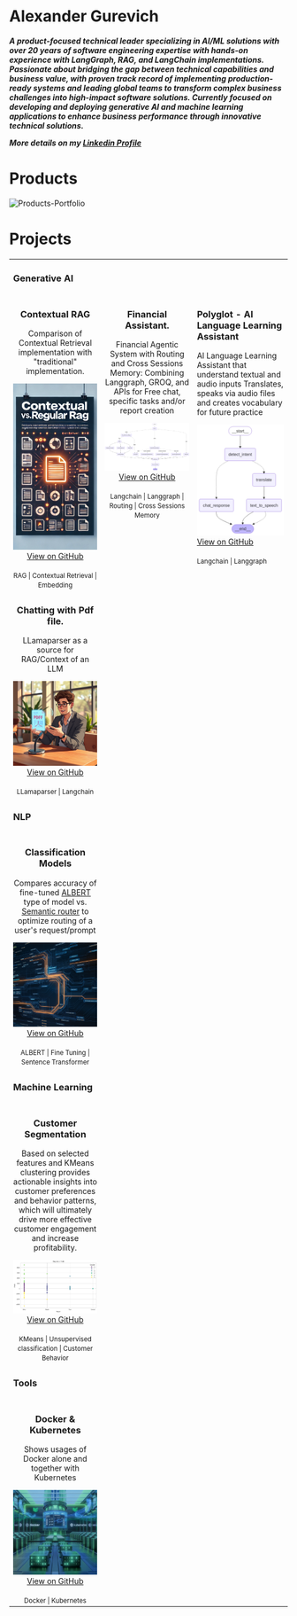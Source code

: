 # Alexander Gurevich
***A product-focused technical leader specializing in AI/ML solutions with over 20 years of 
 software engineering expertise with hands-on experience with LangGraph, RAG, and 
 LangChain implementations. Passionate about bridging the gap between 
 technical capabilities and business value, with proven track record of implementing 
 production-ready  systems and leading global teams to transform complex business 
 challenges into high-impact software solutions. Currently focused on developing and 
 deploying generative AI and machine learning applications to enhance business performance 
 through innovative technical solutions.***

***More details on my [Linkedin Profile](https://www.linkedin.com/in/alexandergurevich/)***

# Products

![Products-Portfolio](https://agdev.github.io/Products-Portfolio/)

# Projects
<table>
  <tr>
    <td> <h3><div>Generative AI</div></h3></td>
  </tr>
  <tr>
   <td align="center" valign="top" width="33%">
      <h3>Contextual RAG</h3>
      <p> Comparison of Contextual Retrieval implementation with "traditional" implementation.
      </p>
      <img src="assets/context_vs_regular_rag.png" width="100%" alt="graph">
      <br>
      <a href="https://github.com/agdev/RAG/tree/main/ContextRetrieval">View on GitHub</a>
      <br><br>
      <small>RAG | Contextual Retrieval | Embedding</small>
    </td>   
    <td align="center" valign="top" width="33%">
      <h3>Financial Assistant.</h3>
      <p> Financial Agentic System with Routing and Cross Sessions Memory: Combining Langgraph, GROQ, and APIs for  Free chat, specific tasks and/or report creation
      </p>
      <img src="assets/financial_asstant_graph.png" width="100%" alt="graph">
      <br>
      <a href="https://github.com/agdev/Langgraph/tree/main/FinancialAssistant">View on GitHub</a>
      <br><br>
      <small>Langchain | Langgraph | Routing | Cross Sessions Memory</small>
    </td>
    <td valign="top">
    <h3>Polyglot - AI Language Learning Assistant</h3>
      <p> 
        AI Language Learning Assistant that understand textual and audio inputs
        Translates, speaks via audio files and creates vocabulary for future practice
      </p>
      <img src="assets/polyglot_workflow.png" width="100%" alt="graph">
      <br>
      <a href="https://github.com/agdev/polyglot">View on GitHub</a>
      <br><br>
      <small>Langchain | Langgraph </small>
    </td>
  </tr>
  <tr>
    <!-- <td align="center" valign="top" width="33%">
      <h3>Financial Report.</h3>
      <p> Financial Agentic System: Combining Langgraph, Langchain, GROQ, and APIs for Intelligent Financial Analysis
      </p>
      <img src="assets/financial_data_report_graph.png" width="100%" alt="graph">
      <br>
      <a href="https://github.com/agdev/Langgraph/tree/main/FinancialReport">View on GitHub</a>
      <br><br>
      <small>Langchain | Langgraph</small>
    </td>    -->    
    <td align="center" valign="top" width="33%">
      <h3>Chatting with Pdf file. </h3>
      <p>LLamaparser as a source for RAG/Context of an LLM</p>
      <img src="assets/ChatWithPdf.png" width="100%" alt="regression exploration">
      <br>
      <a href="https://github.com/agdev/Llamaindex.git">View on GitHub</a>
      <br><br>
      <small>LLamaparser | Langchain</small>
    </td>
  </tr>  
  
   <tr>
    <td> <h3><div>NLP</div></h3> </td>    
    <tr>
    <td align="center" width="33%">
      <h3>Classification Models</h3>
      <p>Compares accuracy of fine-tuned 
      <a href="https://arxiv.org/abs/1909.11942">ALBERT</a> type of model vs. 
      <a href="https://github.com/aurelio-labs/semantic-router/">Semantic router</a> to optimize routing of a user's request/prompt</p>
      <img src="assets/Routing.png" width="100%" alt="Customer Clustering">
      <br>
      <a href="https://github.com/agdev/Routing">View on GitHub</a>
      <br><br>
      <small>ALBERT | Fine Tuning | Sentence Transformer</small>
    </td>   
    <td> 
    </td>    
    <td> 
    </td>    
  </tr>
  </tr>
  <tr>
    <td> <h3><div>Machine Learning</div></h3> </td>
  </tr>
  <tr>
    <td align="center" width="33%">
      <h3>Customer Segmentation</h3>
      <p>Based on selected features and KMeans clustering provides actionable insights into customer preferences and behavior patterns, which will ultimately drive more effective customer engagement and increase profitability.</p>
      <img src="assets/Region_vs_Profit_Clustering.png" width="100%" alt="Customer Clustering">
      <br>
      <a href="https://github.com/SuperDataScience-Community-Projects/SDS-CP008-superstore-customer-segmentation.git/notebooks/alex">View on GitHub</a>
      <br><br>
      <small>KMeans | Unsupervised classification | Customer Behavior</small>
    </td>
    <td></td>
    <td></td>
  </tr>
  <tr>
    <td> <h3><div>Tools</div></h3> </td>
  </tr>
  <tr>    
    <td align="center" width="33%">
      <h3>Docker & Kubernetes</h3>
      <p>Shows usages of Docker alone and together with Kubernetes</p>
      <img src="assets/DockerKubernetes.png" width="100%" alt="regression exploration">
      <br>
      <a href="https://github.com/agdev/Docker_Kubern.git">View on GitHub</a>
      <br><br>
      <small>Docker | Kubernetes </small>
    </td>
    <td></td>
    <td></td>
  </tr>
 </table>

